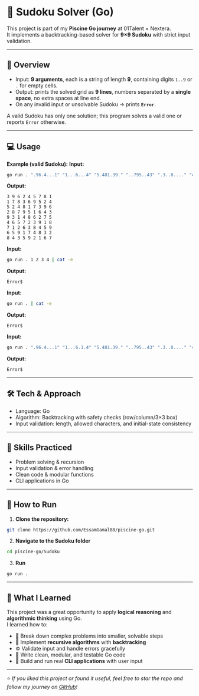 # 🧩 Sudoku Solver (Go)

This project is part of my **Piscine Go journey** at 01Talent × Nextera.  
It implements a backtracking-based solver for **9×9 Sudoku** with strict input validation.

---


## 🧠 Overview

- Input: **9 arguments**, each is a string of length **9**, containing digits `1..9` or `.` for empty cells.  
- Output: prints the solved grid as **9 lines**, numbers separated by a **single space**, no extra spaces at line end.  
- On any invalid input or unsolvable Sudoku → prints **`Error`**.

A valid Sudoku has only one solution; this program solves a valid one or reports `Error` otherwise.

---


## 💻 Usage

**Example (valid Sudoku):**
**Input:**
```bash
go run . ".96.4...1" "1...6...4" "5.481.39." "..795..43" ".3..8...." "4.5.23.18" ".1.63..59" ".59.7.83." "..359...7" | cat -e
```
**Output:**
```
3 9 6 2 4 5 7 8 1
1 7 8 3 6 9 5 2 4
5 2 4 8 1 7 3 9 6
2 8 7 9 5 1 6 4 3
9 3 1 4 8 6 2 7 5
4 6 5 7 2 3 9 1 8
7 1 2 6 3 8 4 5 9
6 5 9 1 7 4 8 3 2
8 4 3 5 9 2 1 6 7
```

**Input:**
```bash
go run . 1 2 3 4 | cat -e
```
**Output:**
```
Error$
```

**Input:**
```bash
go run . | cat -e
```
**Output:**
```
Error$
```
**Input:**
```bash
go run . ".96.4...1" "1...6.1.4" "5.481.39." "..795..43" ".3..8...." "4.5.23.18" ".1.63..59" ".59.7.83." "..359...7" | cat -e
```
**Output:**
```
Error$
```
---


## 🛠 Tech & Approach

- Language: Go
- Algorithm: Backtracking with safety checks (row/column/3×3 box)
- Input validation: length, allowed characters, and initial-state consistency

---


## 🌿 Skills Practiced

- Problem solving & recursion
- Input validation & error handling
- Clean code & modular functions
- CLI applications in Go
---

## 🚀 How to Run

1. **Clone the repository:**
```bash
git clone https://github.com/EssamGamal88/piscine-go.git
```
2. **Navigate to the Sudoku folder**
```bash
cd piscine-go/Sudoku
```
3. **Run**
```bash
go run .
```

---

## 🧠 What I Learned

This project was a great opportunity to apply **logical reasoning** and **algorithmic thinking** using Go.  
I learned how to:

- 🧩 Break down complex problems into smaller, solvable steps  
- 🔁 Implement **recursive algorithms** with **backtracking**  
- ⚙️ Validate input and handle errors gracefully  
- 🧠 Write clean, modular, and testable Go code  
- 🚀 Build and run real **CLI applications** with user input  

---
⭐ *If you liked this project or found it useful, feel free to star the repo and follow my journey on [GitHub](https://github.com/EssamGamal88)!*
